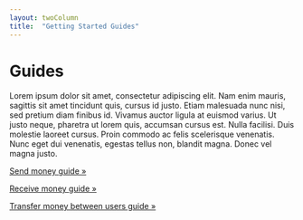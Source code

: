 ```yaml
---
layout: twoColumn
title:  "Getting Started Guides"
---
```


# Guides

Lorem ipsum dolor sit amet, consectetur adipiscing elit. Nam enim mauris, sagittis sit amet tincidunt quis, cursus id justo. Etiam malesuada nunc nisi, sed pretium diam finibus id. Vivamus auctor ligula at euismod varius. Ut justo neque, pharetra ut lorem quis, accumsan cursus est. Nulla facilisi. Duis molestie laoreet cursus. Proin commodo ac felis scelerisque venenatis. Nunc eget dui venenatis, egestas tellus non, blandit magna. Donec vel magna justo.

[Send money guide &raquo;](/guides/send-money)

[Receive money guide &raquo;](/guides/receive-money)

[Transfer money between users guide &raquo;](/guides/transfer-money-between-users)